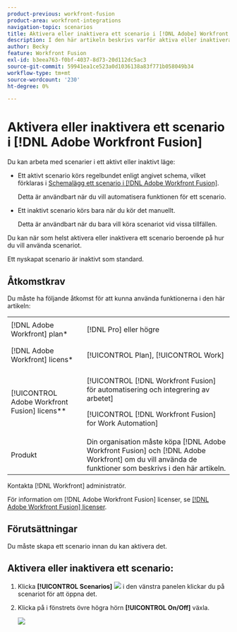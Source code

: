 ```yaml
---
product-previous: workfront-fusion
product-area: workfront-integrations
navigation-topic: scenarios
title: Aktivera eller inaktivera ett scenario i [!DNL Adobe] Workfront Fusion
description: I den här artikeln beskrivs varför aktiva eller inaktiverade scenarier är användbara i olika situationer och hur du aktiverar eller inaktiverar ett scenario.
author: Becky
feature: Workfront Fusion
exl-id: b3eea763-f0bf-4037-8d73-20d112dc5ac3
source-git-commit: 59941ea1ce523a0d1036138a83f771b058049b34
workflow-type: tm+mt
source-wordcount: '230'
ht-degree: 0%

---
```


# Aktivera eller inaktivera ett scenario i [!DNL Adobe Workfront Fusion]

Du kan arbeta med scenarier i ett aktivt eller inaktivt läge:

* Ett aktivt scenario körs regelbundet enligt angivet schema, vilket förklaras i [Schemalägg ett scenario i [!DNL Adobe Workfront Fusion]](../../workfront-fusion/scenarios/schedule-a-scenario.md).

   Detta är användbart när du vill automatisera funktionen för ett scenario.

* Ett inaktivt scenario körs bara när du kör det manuellt.

   Detta är användbart när du bara vill köra scenariot vid vissa tillfällen.

Du kan när som helst aktivera eller inaktivera ett scenario beroende på hur du vill använda scenariot.

Ett nyskapat scenario är inaktivt som standard.

## Åtkomstkrav

Du måste ha följande åtkomst för att kunna använda funktionerna i den här artikeln:

<table style="table-layout:auto"> 
 <col> 
 <col> 
 <tbody> 
  <tr> 
    <td role="rowheader">[!DNL Adobe Workfront] plan*</td> 
   <td> <p>[!DNL Pro] eller högre</p> </td> 
  </tr> 
  <tr data-mc-conditions=""> 
   <td role="rowheader">[!DNL Adobe Workfront] licens*</td> 
   <td> <p>[!UICONTROL Plan], [!UICONTROL Work]</p> </td> 
  </tr> 
  <tr> 
   <td role="rowheader">[!UICONTROL Adobe Workfront Fusion] licens**</td> 
  <td> <p>[!UICONTROL [!DNL Workfront Fusion] för automatisering och integrering av arbetet] </p><p>[!UICONTROL [!DNL Workfront Fusion] for Work Automation] </p>  </td>    </tr> 
  </tr> 
  <tr> 
   <td role="rowheader">Produkt</td> 
   <td>Din organisation måste köpa [!DNL Adobe Workfront Fusion] och [!DNL Adobe Workfront] om du vill använda de funktioner som beskrivs i den här artikeln.</td> 
  </tr> 
 </tbody> 
</table>

Kontakta [!DNL Workfront] administratör.

För information om [!DNL Adobe Workfront Fusion] licenser, se [[!DNL Adobe Workfront Fusion] licenser](../../workfront-fusion/get-started/license-automation-vs-integration.md).

## Förutsättningar

Du måste skapa ett scenario innan du kan aktivera det.

## Aktivera eller inaktivera ett scenario:

1. Klicka **[!UICONTROL Scenarios]** ![](assets/scenarios-icon.png) i den vänstra panelen klickar du på scenariot för att öppna det.
1. Klicka på i fönstrets övre högra hörn **[!UICONTROL On/Off]** växla.

   ![](assets/on-off-switch.jpg)
